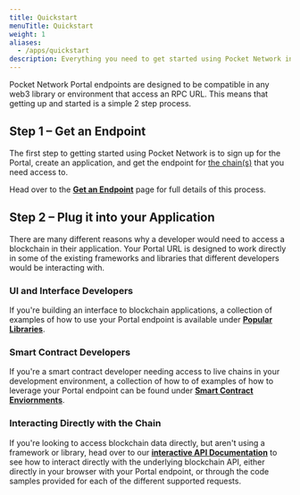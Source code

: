```yaml
---
title: Quickstart
menuTitle: Quickstart
weight: 1
aliases:
  - /apps/quickstart
description: Everything you need to get started using Pocket Network in your application.
---
```


Pocket Network Portal endpoints are designed to be compatible in any
web3 library or environment that access an RPC URL. This means that
getting up and started is a simple 2 step process.

## Step 1 – Get an Endpoint

The first step to getting started using Pocket Network is to sign up for the
Portal, create an application, and get the endpoint for [the
chain(s)](/supported-blockchains/) that you need access to.

Head over to the **[Get an Endpoint](/apps/get-endpoint)** page for full
details of this process.

## Step 2 – Plug it into your Application

There are many different reasons why a developer would need to access
a blockchain in their application. Your Portal URL is designed to work
directly in some of the existing frameworks and libraries that different
developers would be interacting with.

### UI and Interface Developers

If you're building an interface to blockchain applications, a collection of
examples of how to use your Portal endpoint is available under **[Popular
Libraries](/apps/libraries/)**.

### Smart Contract Developers

If you're a smart contract developer needing access to live chains in your
development environment, a collection of how to of examples of how to leverage
your Portal endpoint can be found under **[Smart Contract
Enviornments](/apps/smart-contract-environments/)**.

### Interacting Directly with the Chain

If you're looking to access blockchain data directly, but aren't using a
framework or library, head over to our **[interactive API
Documentation](/api-docs/ethereum)** to see how to interact directly with the
underlying blockchain API, either directly in your browser with your Portal
endpoint, or through the code samples provided for each of the different
supported requests.

